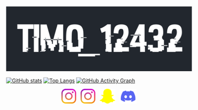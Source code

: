 ![Tim0_12432](./gh-banner.png)

[![GitHub stats](https://github-readme-stats.vercel.app/api?username=tim0-12432&hide=stars&show_icons=true&include_all_commits=true&title_color=D7C256&text_color=D7C256&icon_color=768390&bg_color=22272E&hide_border=true&custom_title=My%20GitHub%20Statistics)](https://github.com/tim0-12432)
[![Top Langs](https://github-readme-stats.vercel.app/api/top-langs/?username=tim0-12432&layout=compact&langs_count=10&title_color=D7C256&text_color=D7C256&icon_color=768390&bg_color=22272E&hide_border=true&hide_title=true)](https://github.com/tim0-12432)
[![GitHub Activity Graph](https://activity-graph.herokuapp.com/graph?username=tim0-12432&hide_title=true&color=D7C256&line=D7C256&point=768390&area_color=768390&bg_color=22272E&hide_border=true)](https://github.com/tim0-12432)

[THEME]: &title_color=D7C256&text_color=D7C256&icon_color=768390&bg_color=22272E&hide_border=true

<p align="center">
<a href="http://bit.ly/Instagram-tim0_12432"><img src="./icons/instagram.png" alt='instagram main' height='40'></a>&nbsp;&nbsp;
<a href="http://bit.ly/Instagram-priv-tim0_12432"><img src="./icons/instagram.png" alt='instagram private' height='40'></a>&nbsp;&nbsp;
<a href="http://bit.ly/Snapchat-tim0_12432"><img src="./icons/snapchat.png" alt='snapchat' height='40'></a>&nbsp;&nbsp;
<a href="http://bit.ly/Discord-tim0_12432"><img src="./icons/discord.png" alt='discord' height='40'></a>  
</p>
